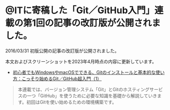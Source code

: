 # @ITに寄稿した「Git／GitHub入門」連載の第1回の記事の改訂版が公開されました。


2016/03/31 初版公開の記事の改訂版が公開されました。

本文およびスクリーンショットを2023年4月時点の内容に更新しています。

- [初心者でもWindowsやmacOSでできる、Gitのインストールと基本的な使い方：こっそり始めるGit／GitHub超入門（1）](https://atmarkit.itmedia.co.jp/ait/articles/1603/31/news026.html)

> 本連載では、バージョン管理システム「Git」とGitのホスティングサービスの一つ「GitHub」を使うために必要な知識を基礎から解説していきます。初回はGitを使い始めるための環境構築です。

